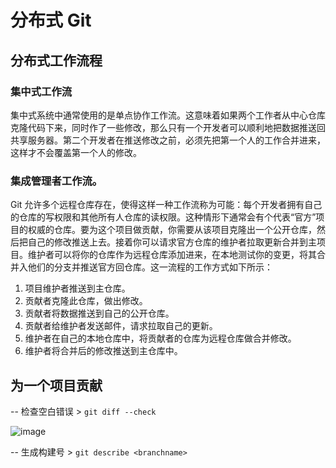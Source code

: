 # 分布式 Git

## 分布式工作流程

### 集中式工作流

集中式系统中通常使用的是单点协作工作流。这意味着如果两个工作者从中心仓库克隆代码下来，同时作了一些修改，那么只有一个开发者可以顺利地把数据推送回共享服务器。第二个开发者在推送修改之前，必须先把第一个人的工作合并进来，这样才不会覆盖第一个人的修改。

### 集成管理者工作流。

Git 允许多个远程仓库存在，使得这样一种工作流称为可能：每个开发者拥有自己的仓库的写权限和其他所有人仓库的读权限。这种情形下通常会有个代表“官方”项目的权威的仓库。要为这个项目做贡献，你需要从该项目克隆出一个公开仓库，然后把自己的修改推送上去。接着你可以请求官方仓库的维护者拉取更新合并到主项目。维护者可以将你的仓库作为远程仓库添加进来，在本地测试你的变更，将其合并入他们的分支并推送官方回仓库。这一流程的工作方式如下所示：

  1. 项目维护者推送到主仓库。
  2. 贡献者克隆此仓库，做出修改。
  3. 贡献者将数据推送到自己的公开仓库。
  4. 贡献者给维护者发送邮件，请求拉取自己的更新。
  5. 维护者在自己的本地仓库中，将贡献者的仓库为远程仓库做合并修改。
  6. 维护者将合并后的修改推送到主仓库中。

## 为一个项目贡献

-- 检查空白错误 > `git diff --check`

![image](http://shadows-mall.oss-cn-shenzhen.aliyuncs.com/images/assets/git/22.png)

-- 生成构建号 > `git describe <branchname>`